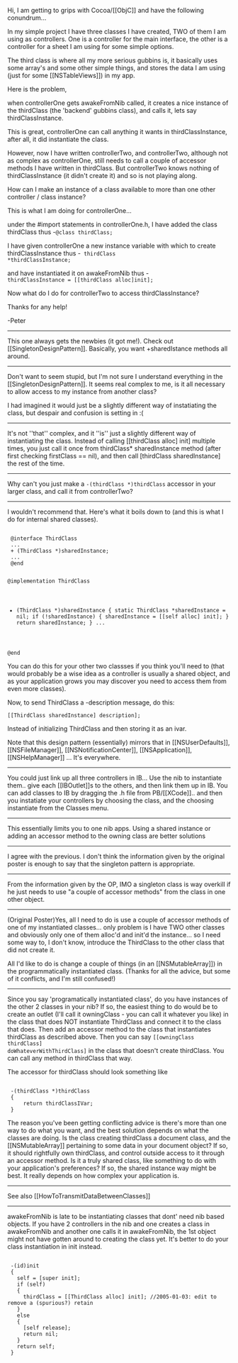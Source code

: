 Hi, I am getting to grips with Cocoa/[[ObjC]] and have the following conundrum...

In my simple project I have three classes I have created, TWO of them I am using as controllers. One is a controller for the main interface, the other is a controller for a sheet I am using for some simple options.

The third class is where all my more serious gubbins is, it basically uses some array's and some other simple things, and stores the data I am using (just for some [[NSTableViews]]) in my app.

Here is the problem,

when controllerOne gets awakeFromNib called, it creates a nice instance of the thirdClass (the 'backend' gubbins class), and calls it, lets say thirdClassInstance.

This is great, controllerOne can call anything it wants in thirdClassInstance, after all, it did instantiate the class.

However, now I have written controllerTwo, and controllerTwo, although not as complex as controllerOne, still needs to call a couple of accessor methods I have written in thirdClass. But controllerTwo knows nothing of thirdClassInstance (it didn't create it) and so is not playing along.

How can I make an instance of a class available to more than one other controller / class instance?

This is what I am doing for controllerOne...

under the #import statements in controllerOne.h, I have added the class thirdClass thus -<code>@class thirdClass;</code>

I have given controllerOne a new instance variable with which to create thirdClassInstance thus -<code> thirdClass *thirdClassInstance;</code>

and have instantiated it on awakeFromNib thus -<code> thirdClassInstance = [[thirdClass alloc]init];</code>

Now what do I do for controllerTwo to access thirdClassInstance?

Thanks for any help!

-Peter

----

This one always gets the newbies (it got me!). Check out [[SingletonDesignPattern]]. Basically, you want +sharedIstance methods all around.

----

Don't want to seem stupid, but I'm not sure I understand everything in the [[SingletonDesignPattern]]. It seems real complex to me, is it all necessary to allow access to my instance from another class? 

I had imagined it would just be a slightly different way of instatiating the class, but despair and confusion is setting in :(

----

It's not ''that'' complex, and it ''is'' just a slightly different way of instantiating the class. Instead of calling [[thirdClass alloc] init] multiple times, you just call it once from thirdClass* sharedInstance method (after first checking firstClass == nil), and then call [thirdClass sharedInstance] the rest of the time.

----

Why can't you just make a <code>-(thirdClass *)thirdClass</code> accessor in your larger class, and call it from controllerTwo?

----

I wouldn't recommend that. Here's what it boils down to (and this is what I do for internal shared classes).

<code>
 @interface ThirdClass
 ...
 + (ThirdClass *)sharedInstance;
 ...
 @end
 
 @implementation ThirdClass
 
 + (ThirdClass *)sharedInstance {
     static ThirdClass *sharedInstance = nil;
     if (!sharedInstance) {
         sharedInstance = [[self alloc] init];
     }
     return sharedInstance;
 }
 ...
 
 @end
</code>

You can do this for your other two classses if you think you'll need to (that would probably be a wise idea as a controller is usually a shared object, and as your application grows you may discover you need to access them from even more classes).

Now, to send ThirdClass a -description message, do this:

<code>[[ThirdClass sharedInstance] description];</code>

Instead of initializing ThirdClass and then storing it as an ivar.

Note that this design pattern (essentially) mirrors that in [[NSUserDefaults]], [[NSFileManager]], [[NSNotificationCenter]], [[NSApplication]], [[NSHelpManager]] ... It's everywhere.

----
You could just link up all three controllers in IB...
Use the nib to instantiate them.. give each [[IBOutlet]]s to the others, and then link them up in IB.
You can add classes to IB by dragging the .h file from PB/[[XCode]].. and then you instatiate your controllers by choosing the class, and the choosing instantiate from the Classes menu.

----
This essentially limits you to one nib apps. Using a shared instance or adding an accessor method to the owning class are better solutions

----
I agree with the previous.  I don't think the information given by the original poster is enough to say that the singleton pattern is appropriate.

----
From the information given by the OP, IMO a singleton class is way overkill if he just needs to use "a couple of accessor methods" from the class in one other object.

----
(Original Poster)Yes, all I need to do is use a couple of accessor methods of one of my instantiated classes... only problem is I have TWO other classes and obviously only one of them alloc'd and init'd the instance... so I need some way to, I don't know, introduce the ThirdClass to the other class that did not create it.

All I'd like to do is change a couple of things (in an [[NSMutableArray]]) in the programmatically instantiated class. (Thanks for all the advice, but some of it conflicts, and I'm still confused!)

----

Since you say 'programatically instantiated class', do you have instances of the other 2 classes in your nib? If so, the easiest thing to do would be to create an outlet (I'll call it owningClass - you can call it whatever you like) in the class that does NOT instantiate ThirdClass and connect it to the class that does. Then add an accessor method to the class that instantiates thirdClass as described above. Then you can say 
<code>[[owningClass thirdClass] doWhateverWithThirdClass]</code> in the class that doesn't create thirdClass. You can call any method in thirdClass that way.

The accessor for thirdClass should look something like

<code>
 -(thirdClass *)thirdClass
 {
     return thirdClassIVar;
 }
</code>

The reason you've been getting conflicting advice is there's more than one way to do what you want, and the best solution depends on what the classes are doing. Is the class creating thirdClass a document class, and the [[NSMutableArray]] pertaining to some data in your document object? If so, it should rightfully own thirdClass, and control outside access to it through an accessor method. Is it a truly shared class, like something to do with your application's preferences? If so, the shared instance way might be best. It really depends on how complex your application is.

----

See also [[HowToTransmitDataBetweenClasses]]

----
awakeFromNib is late to be instantiating classes that dont' need nib based objects. If you have 2 controllers in the nib and one creates a class in awakeFromNib and another one calls it in awakeFromNib, the 1st object might not have gotten around to creating the class yet. It's better to do your class instantiation in init instead.

<code>
 -(id)init
 {
   self = [super init];
   if (self)
   {
     thirdClass = [[ThirdClass alloc] init]; //2005-01-03: edit to remove a (spurious?) retain
   }
   else
   {
     [self release];
     return nil;
   }
   return self;
 }
</code>